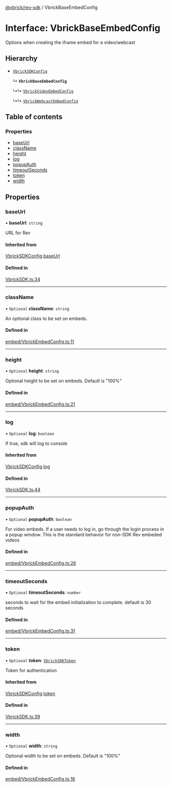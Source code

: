 [@vbrick/rev-sdk](../README.md) / VbrickBaseEmbedConfig

# Interface: VbrickBaseEmbedConfig

Options when creating the iframe embed for a video/webcast

## Hierarchy

- [`VbrickSDKConfig`](VbrickSDKConfig.md)

  ↳ **`VbrickBaseEmbedConfig`**

  ↳↳ [`VbrickVideoEmbedConfig`](VbrickVideoEmbedConfig.md)

  ↳↳ [`VbrickWebcastEmbedConfig`](VbrickWebcastEmbedConfig.md)

## Table of contents

### Properties

- [baseUrl](VbrickBaseEmbedConfig.md#baseurl)
- [className](VbrickBaseEmbedConfig.md#classname)
- [height](VbrickBaseEmbedConfig.md#height)
- [log](VbrickBaseEmbedConfig.md#log)
- [popupAuth](VbrickBaseEmbedConfig.md#popupauth)
- [timeoutSeconds](VbrickBaseEmbedConfig.md#timeoutseconds)
- [token](VbrickBaseEmbedConfig.md#token)
- [width](VbrickBaseEmbedConfig.md#width)

## Properties

### baseUrl

• **baseUrl**: `string`

URL for Rev

#### Inherited from

[VbrickSDKConfig](VbrickSDKConfig.md).[baseUrl](VbrickSDKConfig.md#baseurl)

#### Defined in

[VbrickSDK.ts:34](https://github.com/vbrick/rev-sdk-js/blob/3af4ced/src/VbrickSDK.ts#L34)

___

### className

• `Optional` **className**: `string`

An optional class to be set on embeds.

#### Defined in

[embed/VbrickEmbedConfig.ts:11](https://github.com/vbrick/rev-sdk-js/blob/3af4ced/src/embed/VbrickEmbedConfig.ts#L11)

___

### height

• `Optional` **height**: `string`

Optional height to be set on embeds. Default is "100%"

#### Defined in

[embed/VbrickEmbedConfig.ts:21](https://github.com/vbrick/rev-sdk-js/blob/3af4ced/src/embed/VbrickEmbedConfig.ts#L21)

___

### log

• `Optional` **log**: `boolean`

If true, sdk will log to console

#### Inherited from

[VbrickSDKConfig](VbrickSDKConfig.md).[log](VbrickSDKConfig.md#log)

#### Defined in

[VbrickSDK.ts:44](https://github.com/vbrick/rev-sdk-js/blob/3af4ced/src/VbrickSDK.ts#L44)

___

### popupAuth

• `Optional` **popupAuth**: `boolean`

For video embeds. If a user needs to log in, go through the login process in a popup window. This is the standard behavior for non-SDK Rev embeded videos

#### Defined in

[embed/VbrickEmbedConfig.ts:26](https://github.com/vbrick/rev-sdk-js/blob/3af4ced/src/embed/VbrickEmbedConfig.ts#L26)

___

### timeoutSeconds

• `Optional` **timeoutSeconds**: `number`

seconds to wait for the embed initialization to complete. default is 30 seconds

#### Defined in

[embed/VbrickEmbedConfig.ts:31](https://github.com/vbrick/rev-sdk-js/blob/3af4ced/src/embed/VbrickEmbedConfig.ts#L31)

___

### token

• `Optional` **token**: [`VbrickSDKToken`](VbrickSDKToken.md)

Token for authentication

#### Inherited from

[VbrickSDKConfig](VbrickSDKConfig.md).[token](VbrickSDKConfig.md#token)

#### Defined in

[VbrickSDK.ts:39](https://github.com/vbrick/rev-sdk-js/blob/3af4ced/src/VbrickSDK.ts#L39)

___

### width

• `Optional` **width**: `string`

Optional width to be set on embeds. Default is "100%"

#### Defined in

[embed/VbrickEmbedConfig.ts:16](https://github.com/vbrick/rev-sdk-js/blob/3af4ced/src/embed/VbrickEmbedConfig.ts#L16)
